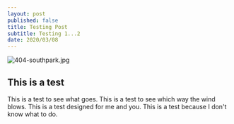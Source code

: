 ```yaml
---
layout: post
published: false
title: Testing Post
subtitle: Testing 1...2
date: 2020/03/08
---
```

![404-southpark.jpg]({{site.baseurl}}/img/404-southpark.jpg)

## This is a test
This is a test to see what goes.
This is a test to see which way the wind blows.
This is a test designed for me and you.
This is a test because I don't know what to do.
